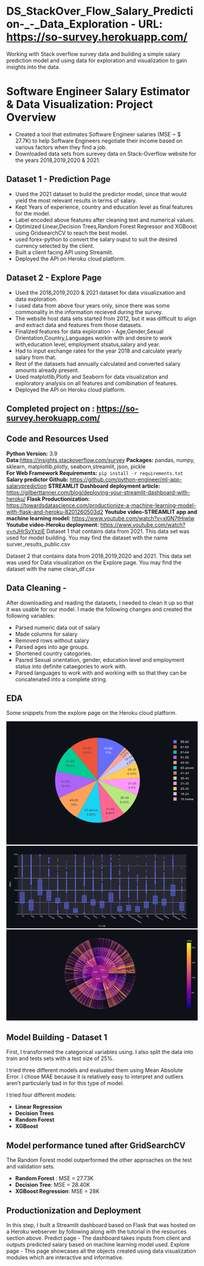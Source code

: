 # DS_StackOver_Flow_Salary_Prediction-_-_Data_Exploration - URL: https://so-survey.herokuapp.com/
Working with Stack overflow survey data and building a simple salary prediction model and using data for exploration and visualization to gain insights into the data.

# Software Engineer Salary Estimator & Data Visualization: Project Overview
* Created a tool that estimates Software Engineer salaries (MSE ~ $ 27.7K) to help Software Engineers negotiate their income based on various factors
  when they find a job.
* Downloaded data sets from surevey data on Stack-Overflow website for the years 2018,2019,2020 & 2021.
## Dataset 1 - Prediction Page
* Used the 2021 dataset to build the predictor model, since that would yield the most relevant results in terms of salary.
* Kept Years of experience, country and education level as final features for the model.
* Label encoded above features after cleaning text and numerical values.
* Optimized Linear,Decision Trees,Random Forest Regressor and XGBoost using GridsearchCV to reach the best model.
* used forex-python to convert the salary ouput to suit the desired currency selected by the client.
* Built a client facing API using Streamlit.
* Deployed the API on Heroku cloud platform.
## Dataset 2 - Explore Page
* Used the 2018,2019,2020 & 2021 dataset for data visualizxation and data exploration.
* I used data from above four years only, since there was some commonality in the information recieved during the survey.
* The website host data sets started from 2012, but it was difficult to align and extract data and features from those datasets.
* Finalized features for data exploration - Age,Gender,Sexual Orientation,Country,Languages workin with and desire to work with,education level,
  employment stsatus,salary and year.
* Had to input exchange rates for the year 2018 and calculate yearly salary from that.
* Rest of the datasets had annually calculated and converted salary amounts already present.
* Used matplotlib,Plotly and Seaborn for data visualization and exploratory analysis on all features and comibination of features.
* Deployed the API on Heroku cloud platform.

## Completed project on : https://so-survey.herokuapp.com/

## Code and Resources Used
**Python Version:** 3.9  
**Data**:https://insights.stackoverflow.com/survey
**Packages:** pandas, numpy, sklearn, matplotlib,plotly, seaborn,streamlit, json, pickle  
**For Web Framework Requirements:**  ```pip install -r requirements.txt```  
**Salary predictor Github:** https://github.com/python-engineer/ml-app-salaryprediction
**STREAMLIT Dashboard deployment article:** https://gilberttanner.com/blog/deploying-your-streamlit-dashboard-with-heroku/
**Flask Productionization:** https://towardsdatascience.com/productionize-a-machine-learning-model-with-flask-and-heroku-8201260503d2
**Youtube video-STREAMLIT app and machine learning model:** https://www.youtube.com/watch?v=xl0N7tHiwlw
**Youtube video-Heroku deployment:** https://www.youtube.com/watch?v=nJHrSvYxzjE
Dataset 1 that contains data from 2021. This data set was used for model building.
You may find the dataset with the name surver_results_public.csv

Dataset 2 that contains data from 2018,2019,2020 and 2021. This data set was used for Data visualization on the Explore page.
You may find the dataset with the name clean_df.csv


## Data Cleaning -
After downloading and reading the datasets, I needed to clean it up so that it was usable for our model. I made the following changes and created the following variables:

*	Parsed numeric data out of salary
*	Made columns for salary
*	Removed rows without salary
*	Parsed ages into age groups.
*	Shortened country catogories.
*	Pasred Sexual orientation, gender, education level and employment status into definite cataegories to work with.
*	Parsed languages to work with and working with so that they can be concatenated into a complete string.


## EDA
Some snippets from the explore page on the Heroku cloud platform.

![alt text](pie.png "Plotly Pie chart")
![alt text](boxplot.png "Boxplot")
![alt text](sunburst.png "Sunburt")


## Model Building - Dataset 1

First, I transformed the categorical variables using. I also split the data into train and tests sets with a test size of 25%.   

I tried three different models and evaluated them using Mean Absolute Error. I chose MAE because it is relatively easy to interpret and outliers aren’t particularly bad in for this type of model.   

I tried four different models:
*	**Linear Regression**
*	**Decision Trees**
*	**Random Forest**
*   **XGBoost**

## Model performance tuned after GridSearchCV
The Random Forest model outperformed the other approaches on the test and validation sets.
*	**Random Forest** : MSE = 27.73K
*	**Decision Tree**: MSE = 28.40K
*	**XGBoost Regression**: MSE = 28K

## Productionization and Deployment
In this step, I built a Streamlit dashboard based on Flask that was hosted on a Heroku webserver by following along with the tutorial in the resources section above.
Predict page - The dashboard takes inputs from client and outputs predicted salary based on machine learning model used.
Explore page - This page showcases all the objects created using data visualization modules which are interactive and informative.
